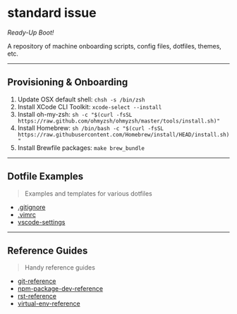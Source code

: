 # standard issue

_Ready-Up Boot!_

A repository of machine onboarding scripts, config files, dotfiles, themes, etc.

---

## Provisioning & Onboarding

1. Update OSX default shell: `chsh -s /bin/zsh`
1. Install XCode CLI Toolkit: `xcode-select --install`
1. Install oh-my-zsh: `sh -c "$(curl -fsSL https://raw.github.com/ohmyzsh/ohmyzsh/master/tools/install.sh)"`
1. Install Homebrew: `sh /bin/bash -c "$(curl -fsSL https://raw.githubusercontent.com/Homebrew/install/HEAD/install.sh)"`
1. Install Brewfile packages: `make brew_bundle`

---

## Dotfile Examples

> Examples and templates for various dotfiles

- [.gitignore](reference-guides/.gitignore)
- [.vimrc](.vimrc)
- [vscode-settings](https://code.visualstudio.com/docs/getstarted/settings)

---

## Reference Guides

> Handy reference guides

- [git-reference](reference-guides/git-reference.md)
- [npm-package-dev-reference](reference-guides/npm-package-development-reference.md)
- [rst-reference](reference-guides/rst-reference.md)
- [virtual-env-reference](reference-guides/virtual-env-reference.md)
